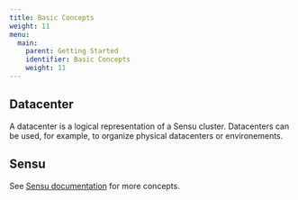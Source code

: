 ```yaml
---
title: Basic Concepts
weight: 11
menu:
  main:
    parent: Getting Started
    identifier: Basic Concepts
    weight: 11
---
```


## Datacenter
A datacenter is a logical representation of a Sensu cluster.
Datacenters can be used, for example, to organize physical datacenters or environements.

## Sensu
See [Sensu documentation](https://sensuapp.org/docs/latest/overview) for more concepts.
